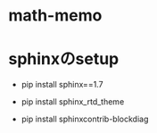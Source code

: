 # math-memo

# sphinxのsetup

- pip install sphinx==1.7

- pip install sphinx_rtd_theme

- pip install sphinxcontrib-blockdiag
